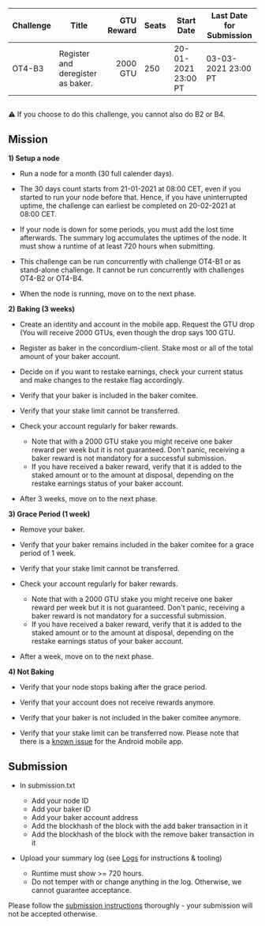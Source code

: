 | Challenge | Title | GTU Reward | Seats | Start Date | Last Date for Submission  |
| -         | -     |          -:| -     |-           | -                         |
| OT4-B3    | Register and deregister as baker. | 2000 GTU | 250 | 20-01-2021 23:00 PT | 03-03-2021 23:00 PT |

##

:warning: If you choose to do this challenge, you cannot also do B2 or B4.

## Mission

**1) Setup a node**

- Run a node for a month (30 full calender days).

- The 30 days count starts from 21-01-2021 at 08:00 CET, even if you started to run your node before that. Hence, if you have uninterrupted uptime, the challenge can earliest be completed on 20-02-2021 at 08:00 CET.

- If your node is down for some periods, you must add the lost time afterwards. The summary log accumulates the uptimes of the node. It must show a runtime of at least 720 hours when submitting.

- This challenge can be run concurrently with challenge OT4-B1 or as stand-alone challenge. It cannot be run concurrently with challenges OT4-B2 or OT4-B4.

- When the node is running, move on to the next phase.

**2) Baking (3 weeks)**

- Create an identity and account in the mobile app. Request the GTU drop (You will receive 2000 GTUs, even though the drop says 100 GTU.

- Register as baker in the concordium-client. Stake most or all of the total amount of your baker account.

- Decide on if you want to restake earnings, check your current status and make changes to the restake flag accordingly.

- Verify that your baker is included in the baker comitee.

- Verify that your stake limit cannot be transferred.

- Check your account regularly for baker rewards.
  - Note that with a 2000 GTU stake you might receive one baker reward per week but it is not guaranteed. Don't panic, receiving a baker reward is not mandatory for a successful submission.
  - If you have received a baker reward, verify that it is added to the staked amount or to the amount at disposal, depending on the restake earnings status of your baker account.

- After 3 weeks, move on to the next phase.

**3) Grace Period (1 week)**

- Remove your baker.

- Verify that your baker remains included in the baker comitee for a grace period of 1 week.

- Verify that your stake limit cannot be transferred.

- Check your account regularly for baker rewards.
  - Note that with a 2000 GTU stake you might receive one baker reward per week but it is not guaranteed. Don't panic, receiving a baker reward is not mandatory for a successful submission.
  - If you have received a baker reward, verify that it is added to the staked amount or to the amount at disposal, depending on the restake earnings status of your baker account.

- After a week, move on to the next phase.

**4) Not Baking**

- Verify that your node stops baking after the grace period.

- Verify that your account does not receive rewards anymore.

- Verify that your baker is not included in the baker comitee anymore.

- Verify that your stake limit can be transferred now. Please note that there is a [known issue](https://github.com/Concordium/testnet-challenges-draft/issues/1) for the Android mobile app.

## Submission

- In submission.txt
  - Add your node ID
  - Add your baker ID
  - Add your baker account address
  - Add the blockhash of the block with the add baker transaction in it
  - Add the blockhash of the block with the remove baker transaction in it

- Upload your summary log (see [Logs](/logs.md) for instructions & tooling)
  - Runtime must show >= 720 hours.
  - Do not temper with or change anything in the log. Otherwise, we cannot guarantee acceptance.

Please follow the [submission instructions](/submission-process.md) thoroughly - your submission will not be accepted otherwise.
